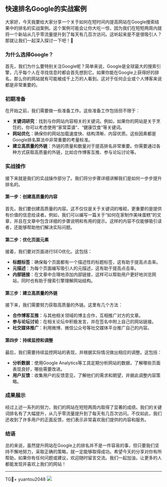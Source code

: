 ## 快速排名Google的实战案例

大家好，今天我要给大家分享一个关于如何在短时间内提高网站在Google搜索结果中的排名的实战案例。这个案例可能会让你大吃一惊，因为我们在短短两周内就将一个新站从几乎零流量提升到了每天有几百次访问。这听起来是不是很吸引人？那就让我们一起深入探讨一下吧！🚀

### 为什么选择Google？

首先，我们为什么要特别关注Google呢？简单来说，Google是全球最大的搜索引擎，几乎每个人在寻找信息时都会首先想到它。如果你能在Google上获得好的排名，那么你的网站就有可能被成千上万的人看到。这对于任何企业或个人博客来说都是非常重要的。

### 初期准备

在开始之前，我们需要做一些准备工作。这些准备工作包括但不限于：

- **关键词研究**：找到与你网站内容相关的关键词。例如，如果你的网站是关于烹饪的，你可以考虑使用“家常菜谱”、“健康饮食”等关键词。
- **网站优化**：确保你的网站加载速度快、结构清晰、内容优质。这些因素都是Google排名算法中非常重要的考量标准。
- **建立高质量的外链**：外链的质量和数量对于提高排名非常重要。你需要通过各种方式获取高质量的外链，比如合作博客互推、参与论坛讨论等。

### 实战操作

接下来就是我们的实战操作部分了。我们将分步骤详细讲解我们是如何一步步提升排名的。

#### 第一步：创建高质量的内容

首先，我们要创建高质量的内容。这不仅仅是关于关键词的堆砌，更重要的是提供有价值的信息给读者。例如，我们可以编写一篇关于“如何在家制作美味蛋糕”的文章，并且在文章中包含详细的步骤说明和有用的提示。这样的内容不仅能够吸引读者，还能够帮助他们解决实际问题。

#### 第二步：优化页面元素

接着，我们要对页面进行SEO优化。这包括：

- **标题标签**：确保每个页面都有一个描述性的标题标签，这有助于提高点击率。
- **元描述**：为每个页面编写吸引人的元描述，这有助于提高点击率。
- **内部链接**：在文章中合理地添加内部链接，这样可以帮助用户更好地浏览网站，同时也有助于搜索引擎理解网站结构。

#### 第三步：建立高质量的外链

接下来，我们需要努力获取高质量的外链。这里有几个方法：

- **合作博客互推**：与其他相关领域的博主合作，互相推广对方的文章。
- **参与论坛讨论**：在相关论坛中积极发言，并在签名中附上自己的网站链接。
- **社交媒体推广**：利用微博、微信公众号等社交媒体平台推广自己的内容。

#### 第四步：持续监控和调整

最后，我们需要持续监控网站的表现，并根据实际情况做出相应的调整。这包括：

- **分析数据**：使用Google Analytics等工具定期分析网站的数据，了解哪些页面表现良好，哪些需要改进。
- **用户反馈**：收集用户的反馈意见，了解他们的需求和期望，并据此调整内容策略。

### 成果展示

经过上述一系列的努力，我们的网站在短短两周内取得了显著的成绩。我们的关键词排名有了大幅提升，从几乎零流量提升到了每天有几百次访问。不仅如此，我们还收到了许多用户的正面反馈，他们表示非常喜欢我们提供的内容和服务。

### 结语

总的来说，虽然提升网站在Google上的排名并不是一件容易的事，但只要我们坚持不懈地努力，采取正确的策略，就一定能够取得成功。希望今天的分享对你有所帮助，如果你有任何问题或建议，欢迎随时留言交流。我们一起加油，让更多的人都能发现并喜欢上我们的网站！

---

TG💪+ yuantou2048  ![](https://github.com/user-attachments/assets/42a5a4a5-fea9-4a1d-8aa0-73e57e430cca)